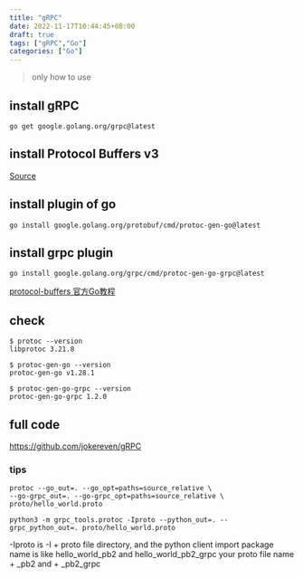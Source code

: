 ```yaml
---
title: "gRPC"
date: 2022-11-17T10:44:45+08:00
draft: true
tags: ["gRPC","Go"]
categories: ["Go"]
---
```


> only how to use

## install gRPC

```
go get google.golang.org/grpc@latest
```

## install Protocol Buffers v3

[Source](https://github.com/protocolbuffers/protobuf/releases)

## install plugin of go

```
go install google.golang.org/protobuf/cmd/protoc-gen-go@latest
```

## install grpc plugin

```
go install google.golang.org/grpc/cmd/protoc-gen-go-grpc@latest
```
[protocol-buffers 官方Go教程](https://developers.google.com/protocol-buffers/docs/gotutorial)

## check

```
$ protoc --version
libprotoc 3.21.8

$ protoc-gen-go --version
protoc-gen-go v1.28.1

$ protoc-gen-go-grpc --version
protoc-gen-go-grpc 1.2.0
```

## full code

https://github.com/jokereven/gRPC

### tips

```
protoc --go_out=. --go_opt=paths=source_relative \
--go-grpc_out=. --go-grpc_opt=paths=source_relative \
proto/hello_world.proto
```

```
python3 -m grpc_tools.protoc -Iproto --python_out=. --grpc_python_out=. proto/hello_world.proto
```
-Iproto is -I + proto file directory, and the python client import package name is like hello_world_pb2 and hello_world_pb2_grpc your proto file name + _pb2 and + _pb2_grpc
